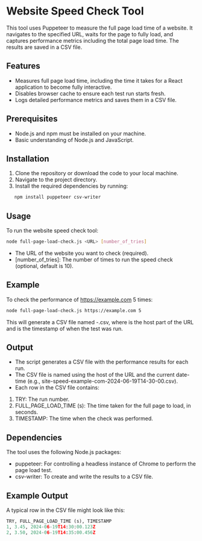# Website Speed Check Tool

This tool uses Puppeteer to measure the full page load time of a website. It navigates to the specified URL, waits for the page to fully load, and captures performance metrics including the total page load time. The results are saved in a CSV file.

## Features

- Measures full page load time, including the time it takes for a React application to become fully interactive.
- Disables browser cache to ensure each test run starts fresh.
- Logs detailed performance metrics and saves them in a CSV file.

## Prerequisites

- Node.js and npm must be installed on your machine.
- Basic understanding of Node.js and JavaScript.

## Installation

1. Clone the repository or download the code to your local machine.
2. Navigate to the project directory.
3. Install the required dependencies by running:
```bash
   npm install puppeteer csv-writer
```
## Usage
To run the website speed check tool:

```bash
node full-page-load-check.js <URL> [number_of_tries]
```
- The URL of the website you want to check (required).
- [number_of_tries]: The number of times to run the speed check (optional, default is 10).
## Example
To check the performance of https://example.com 5 times:

```bash
node full-page-load-check.js https://example.com 5
```
This will generate a CSV file named <host>-<date-time>.csv, where <host> is the host part of the URL and <date-time> is the timestamp of when the test was run.

## Output
- The script generates a CSV file with the performance results for each run.
- The CSV file is named using the host of the URL and the current date-time (e.g., site-speed-example-com-2024-06-19T14-30-00.csv).
- Each row in the CSV file contains:
1. TRY: The run number.
2. FULL_PAGE_LOAD_TIME (s): The time taken for the full page to load, in seconds.
3. TIMESTAMP: The time when the check was performed.

## Dependencies
The tool uses the following Node.js packages:

- puppeteer: For controlling a headless instance of Chrome to perform the page load test.
- csv-writer: To create and write the results to a CSV file.

## Example Output
A typical row in the CSV file might look like this:

```python
TRY, FULL_PAGE_LOAD_TIME (s), TIMESTAMP
1, 3.45, 2024-06-19T14:30:00.123Z
2, 3.50, 2024-06-19T14:35:00.456Z
```